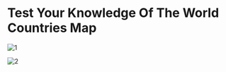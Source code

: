 <h1> Test Your Knowledge Of The World Countries Map </h1>

![1](https://user-images.githubusercontent.com/50212263/87993538-106e2280-caeb-11ea-8263-94c44e91c5a9.png)


![2](https://user-images.githubusercontent.com/50212263/87993598-3b587680-caeb-11ea-8057-ca6f86418c15.png)
